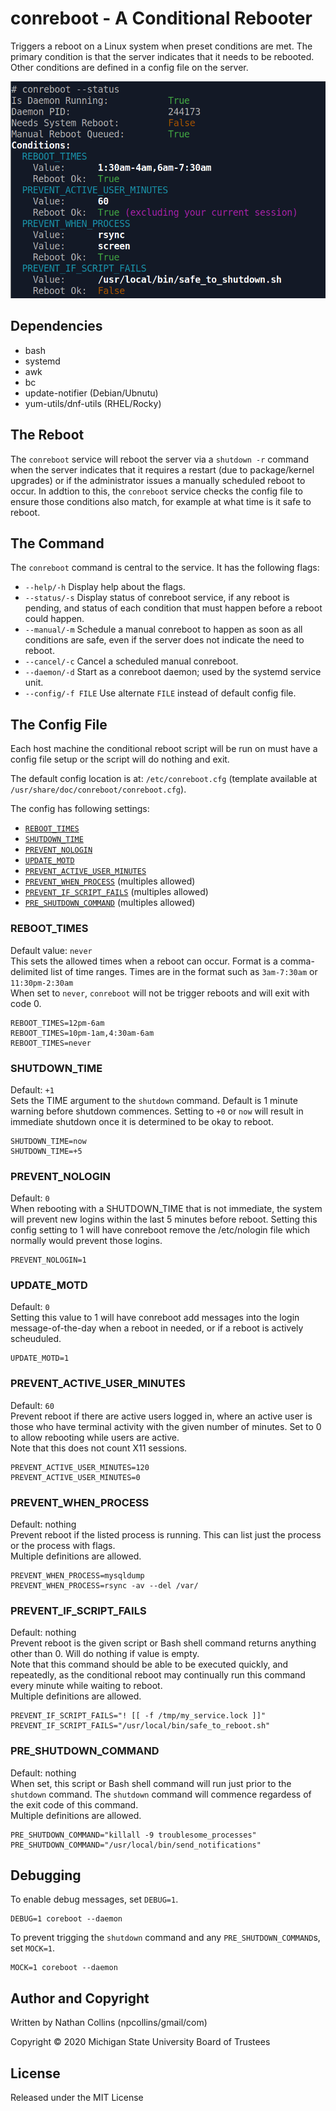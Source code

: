 # conreboot - A Conditional Rebooter
Triggers a reboot on a Linux system when preset conditions are met. The primary condition is that the server indicates that it needs to be rebooted. Other conditions are defined in a config file on the server.  

![conreboot status](./conreboot_status.png "example of running conreboot status command")

## Dependencies
 - bash
 - systemd
 - awk
 - bc
 - update-notifier (Debian/Ubnutu)
 - yum-utils/dnf-utils (RHEL/Rocky)

## The Reboot
The `conreboot` service will reboot the server via a `shutdown -r` command when the server indicates that it requires a restart (due to package/kernel upgrades) or if the administrator issues a manually scheduled reboot to occur. In addtion to this, the `conreboot` service checks the config file to ensure those conditions also match, for example at what time is it safe to reboot.  

## The Command
The `conreboot` command is central to the service. It has the following flags:  

 * `--help/-h` Display help about the flags.
 * `--status/-s` Display status of conreboot service, if any reboot is pending, and status of each condition that must happen before a reboot could happen.
 * `--manual/-m` Schedule a manual conreboot to happen as soon as all conditions are safe, even if the server does not indicate the need to reboot.
 * `--cancel/-c` Cancel a scheduled manual conreboot.
 * `--daemon/-d` Start as a conreboot daemon; used by the systemd service unit.
 * `--config/-f FILE` Use alternate `FILE` instead of default config file.

## The Config File
Each host machine the conditional reboot script will be run on must have a config file setup
or the script will do nothing and exit.  

The default config location is at: `/etc/conreboot.cfg` (template available at `/usr/share/doc/conreboot/conreboot.cfg`).  

The config has following settings:  

 * [`REBOOT_TIMES`](#reboot_times)
 * [`SHUTDOWN_TIME`](#shutdown_time)
 * [`PREVENT_NOLOGIN`](#prevent_nologin)
 * [`UPDATE_MOTD`](#update_motd)
 * [`PREVENT_ACTIVE_USER_MINUTES`](#prevent_active_user_minutes)
 * [`PREVENT_WHEN_PROCESS`](#prevent_when_process) (multiples allowed)
 * [`PREVENT_IF_SCRIPT_FAILS`](#prevent_if_script-fails) (multiples allowed)
 * [`PRE_SHUTDOWN_COMMAND`](#pre_shutdown_command) (multiples allowed)

### REBOOT_TIMES
Default value: `never`  
This sets the allowed times when a reboot can occur. Format is a comma-delimited list
of time ranges. Times are in the format such as `3am-7:30am` or `11:30pm-2:30am`  
When set to `never`, `conreboot` will not be trigger reboots and will exit with code 0.  
```
REBOOT_TIMES=12pm-6am
REBOOT_TIMES=10pm-1am,4:30am-6am
REBOOT_TIMES=never
```

### SHUTDOWN_TIME
Default: `+1`  
Sets the TIME argument to the `shutdown` command. Default is 1 minute warning before shutdown commences.
Setting to `+0` or `now` will result in immediate shutdown once it is determined to be okay to reboot.  
```
SHUTDOWN_TIME=now
SHUTDOWN_TIME=+5
```

### PREVENT_NOLOGIN
Default: `0`  
When rebooting with a SHUTDOWN_TIME that is not immediate, the
system will prevent new logins within the last 5 minutes before
reboot. Setting this config setting to 1 will have conreboot
remove the /etc/nologin file which normally would prevent those logins.
```
PREVENT_NOLOGIN=1
```

### UPDATE_MOTD
Default: `0`  
Setting this value to 1 will have conreboot add messages into the
login message-of-the-day when a reboot in needed, or if a reboot
is actively scheuduled.
```
UPDATE_MOTD=1
```

### PREVENT_ACTIVE_USER_MINUTES
Default: `60`  
Prevent reboot if there are active users logged in, where an active user is those who have terminal
activity with the given number of minutes. Set to 0 to allow rebooting while users are active.  
Note that this does not count X11 sessions.  
```
PREVENT_ACTIVE_USER_MINUTES=120
PREVENT_ACTIVE_USER_MINUTES=0
```

### PREVENT_WHEN_PROCESS
Default: nothing  
Prevent reboot if the listed process is running. This can list just the process
or the process with flags.  
Multiple definitions are allowed.  
```
PREVENT_WHEN_PROCESS=mysqldump
PREVENT_WHEN_PROCESS=rsync -av --del /var/
```

### PREVENT_IF_SCRIPT_FAILS
Default: nothing  
Prevent reboot is the given script or Bash shell command returns anything other than 0. Will do nothing if value is empty.  
Note that this command should be able to be executed quickly, and repeatedly, as the conditional reboot may continually run this command every minute while waiting to reboot.  
Multiple definitions are allowed.  
```
PREVENT_IF_SCRIPT_FAILS="! [[ -f /tmp/my_service.lock ]]"
PREVENT_IF_SCRIPT_FAILS="/usr/local/bin/safe_to_reboot.sh"
```

### PRE_SHUTDOWN_COMMAND
Default: nothing  
When set, this script or Bash shell command will run just prior to the `shutdown` command. The `shutdown`
command will commence regardess of the exit code of this command.  
Multiple definitions are allowed.  
```
PRE_SHUTDOWN_COMMAND="killall -9 troublesome_processes"
PRE_SHUTDOWN_COMMAND="/usr/local/bin/send_notifications"
```

## Debugging
To enable debug messages, set `DEBUG=1`.
```
DEBUG=1 coreboot --daemon
```

To prevent trigging the `shutdown` command and any `PRE_SHUTDOWN_COMMAND`s, set `MOCK=1`.
```
MOCK=1 coreboot --daemon
```

## Author and Copyright
Written by Nathan Collins (npcollins/gmail/com)  

Copyright © 2020 Michigan State University Board of Trustees  

## License
Released under the MIT License
